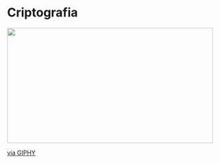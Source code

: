 # Criptografia
<img src="https://giphy.com/embed/x4LzZfSe1GO1OJeTo1" width="480" height="269" style="" frameBorder="0" class="giphy-embed" allowFullScreen></iframe><p><a href="https://giphy.com/gifs/x4LzZfSe1GO1OJeTo1">via GIPHY</a></p></img>
